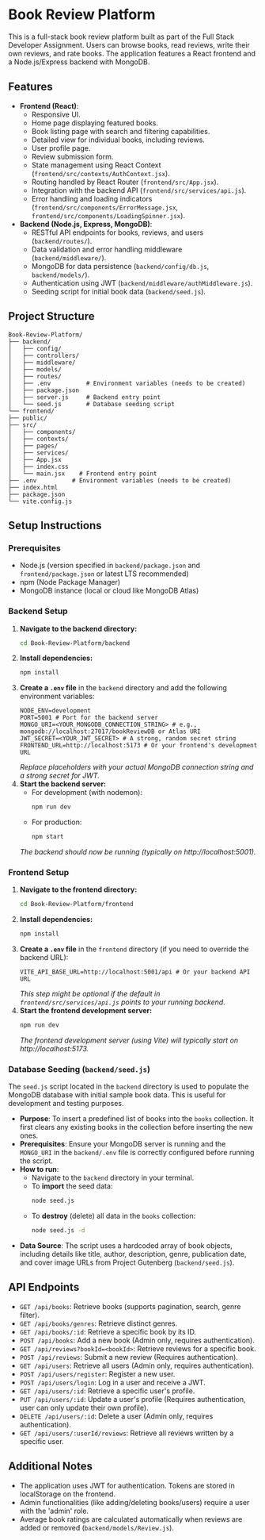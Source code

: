 # Book Review Platform

This is a full-stack book review platform built as part of the Full Stack Developer Assignment. Users can browse books, read reviews, write their own reviews, and rate books. The application features a React frontend and a Node.js/Express backend with MongoDB.

## Features

* **Frontend (React)**:
    * Responsive UI.
    * Home page displaying featured books.
    * Book listing page with search and filtering capabilities.
    * Detailed view for individual books, including reviews.
    * User profile page.
    * Review submission form.
    * State management using React Context (`frontend/src/contexts/AuthContext.jsx`).
    * Routing handled by React Router (`frontend/src/App.jsx`).
    * Integration with the backend API (`frontend/src/services/api.js`).
    * Error handling and loading indicators (`frontend/src/components/ErrorMessage.jsx`, `frontend/src/components/LoadingSpinner.jsx`).
* **Backend (Node.js, Express, MongoDB)**:
    * RESTful API endpoints for books, reviews, and users (`backend/routes/`).
    * Data validation and error handling middleware (`backend/middleware/`).
    * MongoDB for data persistence (`backend/config/db.js`, `backend/models/`).
    * Authentication using JWT (`backend/middleware/authMiddleware.js`).
    * Seeding script for initial book data (`backend/seed.js`).

## Project Structure
```
Book-Review-Platform/
├── backend/
│   ├── config/
│   ├── controllers/
│   ├── middleware/
│   ├── models/
│   ├── routes/
│   ├── .env          # Environment variables (needs to be created)
│   ├── package.json
│   ├── server.js     # Backend entry point
│   └── seed.js       # Database seeding script
└── frontend/
├── public/
├── src/
│   ├── components/
│   ├── contexts/
│   ├── pages/
│   ├── services/
│   ├── App.jsx
│   ├── index.css
│   └── main.jsx    # Frontend entry point
├── .env          # Environment variables (needs to be created)
├── index.html
├── package.json
└── vite.config.js
```
## Setup Instructions

### Prerequisites

* Node.js (version specified in `backend/package.json` and `frontend/package.json` or latest LTS recommended)
* npm (Node Package Manager)
* MongoDB instance (local or cloud like MongoDB Atlas)

### Backend Setup

1.  **Navigate to the backend directory:**
    ```bash
    cd Book-Review-Platform/backend
    ```
2.  **Install dependencies:**
    ```bash
    npm install
    ```
3.  **Create a `.env` file** in the `backend` directory and add the following environment variables:
    ```env
    NODE_ENV=development
    PORT=5001 # Port for the backend server
    MONGO_URI=<YOUR_MONGODB_CONNECTION_STRING> # e.g., mongodb://localhost:27017/bookReviewDB or Atlas URI
    JWT_SECRET=<YOUR_JWT_SECRET> # A strong, random secret string
    FRONTEND_URL=http://localhost:5173 # Or your frontend's development URL
    ```
    *Replace placeholders with your actual MongoDB connection string and a strong secret for JWT.*
4.  **Start the backend server:**
    * For development (with nodemon):
        ```bash
        npm run dev
        ```
    * For production:
        ```bash
        npm start
        ```
    *The backend should now be running (typically on http://localhost:5001).*

### Frontend Setup

1.  **Navigate to the frontend directory:**
    ```bash
    cd Book-Review-Platform/frontend
    ```
2.  **Install dependencies:**
    ```bash
    npm install
    ```
3.  **Create a `.env` file** in the `frontend` directory (if you need to override the backend URL):
    ```env
    VITE_API_BASE_URL=http://localhost:5001/api # Or your backend API URL
    ```
    *This step might be optional if the default in `frontend/src/services/api.js` points to your running backend.*
4.  **Start the frontend development server:**
    ```bash
    npm run dev
    ```
    *The frontend development server (using Vite) will typically start on http://localhost:5173.*

### Database Seeding (`backend/seed.js`)

The `seed.js` script located in the `backend` directory is used to populate the MongoDB database with initial sample book data. This is useful for development and testing purposes.

* **Purpose**: To insert a predefined list of books into the `books` collection. It first clears any existing books in the collection before inserting the new ones.
* **Prerequisites**: Ensure your MongoDB server is running and the `MONGO_URI` in the `backend/.env` file is correctly configured before running the script.
* **How to run**:
    * Navigate to the `backend` directory in your terminal.
    * To **import** the seed data:
        ```bash
        node seed.js
        ```
    * To **destroy** (delete) all data in the `books` collection:
        ```bash
        node seed.js -d
        ```
* **Data Source**: The script uses a hardcoded array of book objects, including details like title, author, description, genre, publication date, and cover image URLs from Project Gutenberg (`backend/seed.js`).

## API Endpoints

* `GET /api/books`: Retrieve books (supports pagination, search, genre filter).
* `GET /api/books/genres`: Retrieve distinct genres.
* `GET /api/books/:id`: Retrieve a specific book by its ID.
* `POST /api/books`: Add a new book (Admin only, requires authentication).
* `GET /api/reviews?bookId=<bookId>`: Retrieve reviews for a specific book.
* `POST /api/reviews`: Submit a new review (Requires authentication).
* `GET /api/users`: Retrieve all users (Admin only, requires authentication).
* `POST /api/users/register`: Register a new user.
* `POST /api/users/login`: Log in a user and receive a JWT.
* `GET /api/users/:id`: Retrieve a specific user's profile.
* `PUT /api/users/:id`: Update a user's profile (Requires authentication, user can only update their own profile).
* `DELETE /api/users/:id`: Delete a user (Admin only, requires authentication).
* `GET /api/users/:userId/reviews`: Retrieve all reviews written by a specific user.

## Additional Notes

* The application uses JWT for authentication. Tokens are stored in localStorage on the frontend.
* Admin functionalities (like adding/deleting books/users) require a user with the 'admin' role.
* Average book ratings are calculated automatically when reviews are added or removed (`backend/models/Review.js`).
